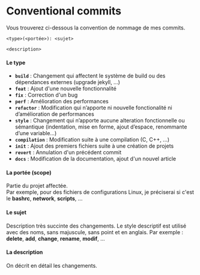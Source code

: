 # Conventional commits

Vous trouverez ci-dessous la convention de nommage de mes commits.

```
<type>(<portée>): <sujet>

<description>
```


#### **Le type**

* **```build```** : Changement qui affectent le système de build ou des dépendances externes (upgrade jekyll, ...)
* **```feat```** : Ajout d'une nouvelle fonctionnalité
* **```fix```** : Correction d'un bug
* **```perf```** : Amélioration des performances
* **```refactor```** : Modification qui n’apporte ni nouvelle fonctionalité ni d’amélioration de performances
* **```style```** : Changement qui n’apporte aucune alteration fonctionnelle ou sémantique (indentation, mise en forme, ajout d’espace, renommante d’une variable…)
* **```compilation```** : Modification suite à une compilation (C, C++, ...)
* **```init```** : Ajout des premiers fichiers suite à une création de projets
* **```revert```** : Annulation d'un précédent commit
* **```docs```** : Modification de la documentation, ajout d'un nouvel article

#### **La portée (scope)**

Partie du projet affectée.  
Par exemple, pour des fichiers de configurations Linux, je préciserai si c'est le **bashrc**, **network**, **scripts**, ...

#### **Le sujet**

Description très succinte des changements.
Le style descriptif est utilisé avec des noms, sans majuscule, sans point et en anglais.
Par exemple : **delete**, **add**, **change**, **rename**, **modif**, ...

#### **La description**

On décrit en détail les changements.
